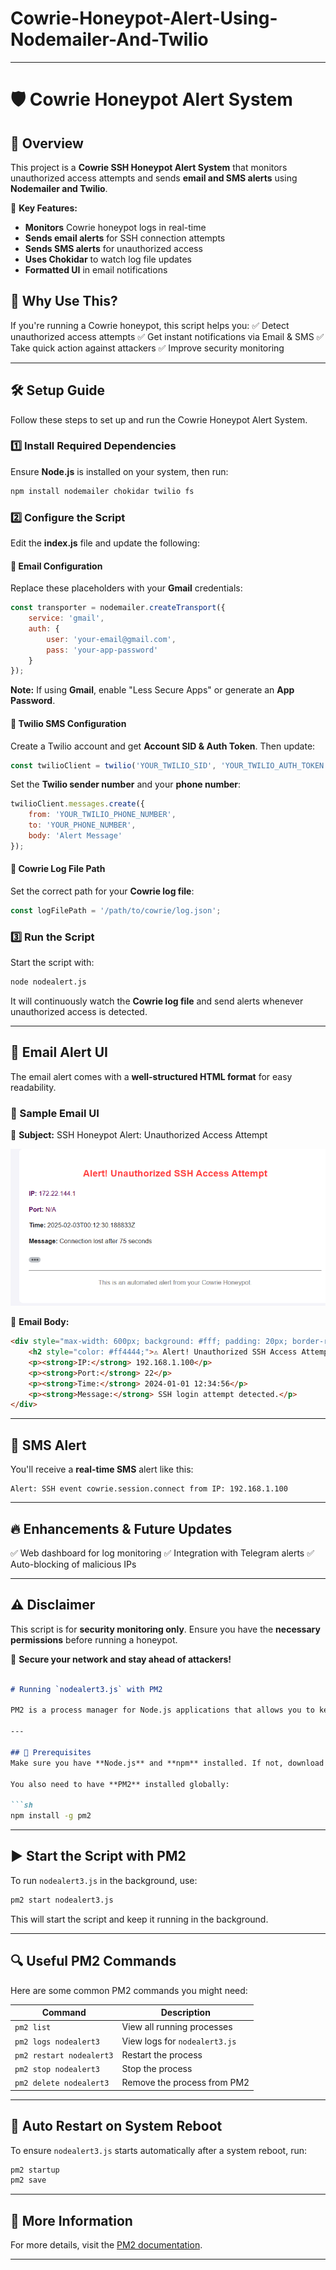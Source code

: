 # Cowrie-Honeypot-Alert-Using-Nodemailer-And-Twilio

---
# 🛡️ Cowrie Honeypot Alert System

## 📌 Overview
This project is a **Cowrie SSH Honeypot Alert System** that monitors unauthorized access attempts and sends **email and SMS alerts** using **Nodemailer and Twilio**.

🚀 **Key Features:**
- **Monitors** Cowrie honeypot logs in real-time
- **Sends email alerts** for SSH connection attempts
- **Sends SMS alerts** for unauthorized access
- **Uses Chokidar** to watch log file updates
- **Formatted UI** in email notifications

## 🎯 Why Use This?
If you're running a Cowrie honeypot, this script helps you:
✅ Detect unauthorized access attempts
✅ Get instant notifications via Email & SMS
✅ Take quick action against attackers
✅ Improve security monitoring

---

## 🛠️ Setup Guide
Follow these steps to set up and run the Cowrie Honeypot Alert System.

### 1️⃣ Install Required Dependencies
Ensure **Node.js** is installed on your system, then run:
```sh
npm install nodemailer chokidar twilio fs
```

### 2️⃣ Configure the Script
Edit the **index.js** file and update the following:

#### 🔹 Email Configuration
Replace these placeholders with your **Gmail** credentials:
```js
const transporter = nodemailer.createTransport({
    service: 'gmail',
    auth: {
        user: 'your-email@gmail.com',
        pass: 'your-app-password'
    }
});
```
**Note:** If using **Gmail**, enable "Less Secure Apps" or generate an **App Password**.

#### 🔹 Twilio SMS Configuration
Create a Twilio account and get **Account SID & Auth Token**. Then update:
```js
const twilioClient = twilio('YOUR_TWILIO_SID', 'YOUR_TWILIO_AUTH_TOKEN');
```
Set the **Twilio sender number** and your **phone number**:
```js
twilioClient.messages.create({
    from: 'YOUR_TWILIO_PHONE_NUMBER',
    to: 'YOUR_PHONE_NUMBER',
    body: 'Alert Message'
});
```

#### 🔹 Cowrie Log File Path
Set the correct path for your **Cowrie log file**:
```js
const logFilePath = '/path/to/cowrie/log.json';
```

### 3️⃣ Run the Script
Start the script with:
```sh
node nodealert.js
```
It will continuously watch the **Cowrie log file** and send alerts whenever unauthorized access is detected.

---

## 📩 Email Alert UI
The email alert comes with a **well-structured HTML format** for easy readability.

### 📧 Sample Email UI
🔹 **Subject:** SSH Honeypot Alert: Unauthorized Access Attempt

![Email UI](eg1.png)

🔹 **Email Body:**
```html
<div style="max-width: 600px; background: #fff; padding: 20px; border-radius: 8px;">
    <h2 style="color: #ff4444;">⚠️ Alert! Unauthorized SSH Access Attempt</h2>
    <p><strong>IP:</strong> 192.168.1.100</p>
    <p><strong>Port:</strong> 22</p>
    <p><strong>Time:</strong> 2024-01-01 12:34:56</p>
    <p><strong>Message:</strong> SSH login attempt detected.</p>
</div>
```

---

## 📱 SMS Alert
You'll receive a **real-time SMS** alert like this:
```
Alert: SSH event cowrie.session.connect from IP: 192.168.1.100
```

---

## 🔥 Enhancements & Future Updates
✅ Web dashboard for log monitoring
✅ Integration with Telegram alerts
✅ Auto-blocking of malicious IPs

---

## ⚠️ Disclaimer
This script is for **security monitoring only**. Ensure you have the **necessary permissions** before running a honeypot.

🚀 **Secure your network and stay ahead of attackers!**


```md

# Running `nodealert3.js` with PM2

PM2 is a process manager for Node.js applications that allows you to keep your script running in the background, restart it automatically on failures, and manage logs efficiently.

---

## 📌 Prerequisites
Make sure you have **Node.js** and **npm** installed. If not, download them from [nodejs.org](https://nodejs.org/).

You also need to have **PM2** installed globally:

```sh
npm install -g pm2
```

---

## ▶️ Start the Script with PM2

To run `nodealert3.js` in the background, use:

```sh
pm2 start nodealert3.js
```

This will start the script and keep it running in the background.

---

## 🔍 Useful PM2 Commands

Here are some common PM2 commands you might need:

| Command | Description |
|---------|------------|
| `pm2 list` | View all running processes |
| `pm2 logs nodealert3` | View logs for `nodealert3.js` |
| `pm2 restart nodealert3` | Restart the process |
| `pm2 stop nodealert3` | Stop the process |
| `pm2 delete nodealert3` | Remove the process from PM2 |

---

## 🔄 Auto Restart on System Reboot

To ensure `nodealert3.js` starts automatically after a system reboot, run:

```sh
pm2 startup
pm2 save
```

---

## 📖 More Information

For more details, visit the [PM2 documentation](https://pm2.keymetrics.io/).

---


